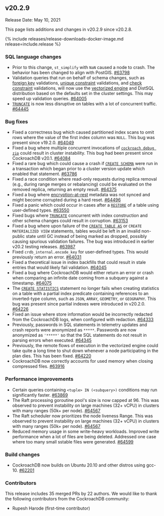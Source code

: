 ## v20.2.9

Release Date: May 10, 2021

This page lists additions and changes in v20.2.9 since v20.2.8.

{% include releases/release-downloads-docker-image.md release=include.release %}

<h3 id="v20-2-9-sql-language-changes">SQL language changes</h3>

- Prior to this change, `st_simplify` with `NaN` caused a node to crash. The behavior has been changed to align with PostGIS. [#63798][#63798]
- Validation queries that run on behalf of schema changes, such as [foreign key](../v20.2/foreign-key.html) validations, [unique constraint](../v20.2/unique.html) validations, and [check constraint](../v20.2/check.html) validations, will now use the [vectorized engine](../v20.2/vectorized-execution.html) and DistSQL distribution based on the defaults set in the cluster settings. This may speed up validation queries. [#64005][#64005]
- [`TRUNCATE`](../v20.2/truncate.html) is now less disruptive on tables with a lot of concurrent traffic. [#64445][#64445]

<h3 id="v20-2-9-bug-fixes">Bug fixes</h3>

- Fixed a correctness bug which caused partitioned index scans to omit rows where the value of the first index column was `NULL`. This bug was present since v19.2.0. [#64049][#64049]
- Fixed a bug where multiple concurrent invocations of [`cockroach debug zip`](../v20.2/cockroach-debug-zip.html) could result in cluster instability. This bug had been present since CockroachDB v20.1. [#64084][#64084]
- Fixed a rare bug which could cause a crash if [`CREATE SCHEMA`](../v20.2/create-schema.html) were run in a transaction which began prior to a cluster version update which enabled that statement. [#63786][#63786]
- Fixed a race condition where read-only requests during replica removal (e.g., during range merges or rebalancing) could be evaluated on the removed replica, returning an empty result. [#64375][#64375]
- Fixed a bug where [encryption-at-rest](../v20.2/encryption.html#encryption-at-rest-enterprise) metadata was not synced and might become corrupted during a hard reset. [#64496][#64496]
- Fixed a panic which could occur in cases after a [`RESTORE`](../v20.2/restore.html) of a table using user-defined types. [#63550][#63550]
- Fixed bugs where [`TRUNCATE`](../v20.2/truncate.html) concurrent with index construction and other schema changes could result in corruption. [#63153][#63153]
- Fixed a bug where upon failure of the [`CREATE TABLE AS`](../v20.2/create-table-as.html) or `CREATE MATERIALIZED VIEW` statements, tables would be left in an invalid non-public state until GC instead of being marked as dropped, possibly causing spurious validation failures. The bug was introduced in earlier v20.2 testing releases. [#63987][#63987]
- Fixed `crdb_internal.encode_key` for user-defined types. This would previously return an error. [#64031][#64031]
- Fixed a theoretical issue in index backfills that could result in stale entries that would likely fail validation. [#64045][#64045]
- Fixed a bug where CockroachDB would either return an error or crash when comparing an infinite date coming from a subquery against a timestamp. [#64075][#64075]
- The [`CREATE STATISTICS`](../v20.2/create-statistics.html) statement no longer fails when creating statistics on a table with a partial index predicate containing references to an inverted-type column, such as `JSON`, `ARRAY`, `GEOMETRY`, or `GEOGRAPHY`. This bug was present since partial indexes were introduced in v20.2.0. [#64226][#64226]
- Fixed an issue where store information would be incorrectly redacted from the CockroachDB logs, when configured with redaction. [#64333][#64333]
- Previously, passwords in SQL statements in telemetry updates and crash reports were anonymized as `*****`. Passwords are now anonymized as `'*****'` so that the SQL statements do not result in parsing errors when executed. [#64345][#64345]
- Previously, the remote flows of execution in the vectorized engine could take quite a long time to shut down whenever a node participating in the plan dies. This has been fixed. [#64220][#64220]
- CockroachDB now correctly accounts for used memory when closing compressed files. [#63916][#63916]

<h3 id="v20-2-9-performance-improvements">Performance improvements</h3>

- Certain queries containing `<tuple> IN (<subquery>)` conditions may run significantly faster. [#63869][#63869]
- The Raft processing goroutine pool's size is now capped at 96. This was observed to prevent instability on large machines (32+ vCPU) in clusters with many ranges (50k+ per node). [#64567][#64567]
- The Raft scheduler now prioritizes the node liveness Range. This was observed to prevent instability on large machines (32+ vCPU) in clusters with many ranges (50k+ per node). [#64567][#64567]
- Reduced memory usage in some write-heavy workloads. Improved write performance when a lot of files are being deleted. Addressed one case where too many small sstable files were generated. [#64599][#64599]

<h3 id="v20-2-9-build-changes">Build changes</h3>

- CockroachDB now builds on Ubuntu 20.10 and other distros using gcc-10. [#62201][#62201]

<div class="release-note-contributors" markdown="1">

<h3 id="v20-2-9-contributors">Contributors</h3>

This release includes 35 merged PRs by 22 authors.
We would like to thank the following contributors from the CockroachDB community:

- Rupesh Harode (first-time contributor)

</div>

[#62201]: https://github.com/cockroachdb/cockroach/pull/62201
[#63153]: https://github.com/cockroachdb/cockroach/pull/63153
[#63550]: https://github.com/cockroachdb/cockroach/pull/63550
[#63786]: https://github.com/cockroachdb/cockroach/pull/63786
[#63798]: https://github.com/cockroachdb/cockroach/pull/63798
[#63869]: https://github.com/cockroachdb/cockroach/pull/63869
[#63916]: https://github.com/cockroachdb/cockroach/pull/63916
[#63987]: https://github.com/cockroachdb/cockroach/pull/63987
[#64005]: https://github.com/cockroachdb/cockroach/pull/64005
[#64031]: https://github.com/cockroachdb/cockroach/pull/64031
[#64045]: https://github.com/cockroachdb/cockroach/pull/64045
[#64049]: https://github.com/cockroachdb/cockroach/pull/64049
[#64075]: https://github.com/cockroachdb/cockroach/pull/64075
[#64084]: https://github.com/cockroachdb/cockroach/pull/64084
[#64185]: https://github.com/cockroachdb/cockroach/pull/64185
[#64220]: https://github.com/cockroachdb/cockroach/pull/64220
[#64226]: https://github.com/cockroachdb/cockroach/pull/64226
[#64333]: https://github.com/cockroachdb/cockroach/pull/64333
[#64345]: https://github.com/cockroachdb/cockroach/pull/64345
[#64375]: https://github.com/cockroachdb/cockroach/pull/64375
[#64445]: https://github.com/cockroachdb/cockroach/pull/64445
[#64496]: https://github.com/cockroachdb/cockroach/pull/64496
[#64567]: https://github.com/cockroachdb/cockroach/pull/64567
[#64599]: https://github.com/cockroachdb/cockroach/pull/64599

